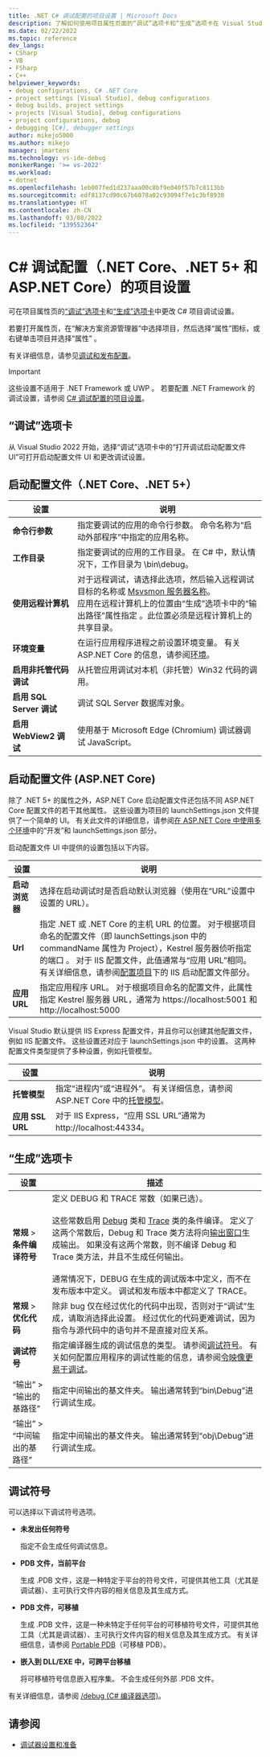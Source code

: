 ```yaml
---
title: .NET C# 调试配置的项目设置 | Microsoft Docs
description: 了解如何使用项目属性页面的“调试”选项卡和“生成”选项卡在 Visual Studio 中更改 C# .NET 5+ 或 .NET Core 调试配置的项目设置。
ms.date: 02/22/2022
ms.topic: reference
dev_langs:
- CSharp
- VB
- FSharp
- C++
helpviewer_keywords:
- debug configurations, C# .NET Core
- project settings [Visual Studio], debug configurations
- debug builds, project settings
- projects [Visual Studio], debug configurations
- project configurations, debug
- debugging [C#], debugger settings
author: mikejo5000
ms.author: mikejo
manager: jmartens
ms.technology: vs-ide-debug
monikerRange: '>= vs-2022'
ms.workload:
- dotnet
ms.openlocfilehash: 1eb007fed1d237aaa00c8bf9e040f57b7c8113bb
ms.sourcegitcommit: edf8137cd90c67b6078a02c93094f7e1c3bf8930
ms.translationtype: HT
ms.contentlocale: zh-CN
ms.lasthandoff: 03/08/2022
ms.locfileid: "139552364"
---
```

# <a name="project-settings-for-c-debug-configurations-net-core-net-5-and-aspnet-core"></a>C# 调试配置（.NET Core、.NET 5+ 和 ASP.NET Core）的项目设置

可在项目属性页的[“调试”选项卡](#debug-tab)和[“生成”选项卡](#build-tab)中更改 C# 项目调试设置。

若要打开属性页，在“解决方案资源管理器”中选择项目，然后选择“属性”图标，或右键单击项目并选择“属性”  。

有关详细信息，请参见[调试和发布配置](how-to-set-debug-and-release-configurations.md)。

>[!IMPORTANT]
>这些设置不适用于 .NET Framework 或 UWP 。 若要配置 .NET Framework 的调试设置，请参阅 [C# 调试配置的项目设置](../debugger/project-settings-for-csharp-debug-configurations.md)。

## <a name="debug-tab"></a>“调试”选项卡

从 Visual Studio 2022 开始，选择“调试”选项卡中的“打开调试启动配置文件 UI”可打开启动配置文件 UI 和更改调试设置。

## <a name="launch-profile-net-core-net-5"></a>启动配置文件（.NET Core、.NET 5+）

|设置|说明|
|-------------------------------------| - |
|**命令行参数** | 指定要调试的应用的命令行参数。 命令名称为“启动外部程序”中指定的应用名称。 |
|**工作目录** | 指定要调试的应用的工作目录。 在 C# 中，默认情况下，工作目录为 \bin\debug。 |
|**使用远程计算机**|对于远程调试，请选择此选项，然后输入远程调试目标的名称或 [Msvsmon 服务器名称](../debugger/remote-debugging.md)。 <br />应用在远程计算机上的位置由“生成”选项卡中的“输出路径”属性指定 。此位置必须是远程计算机上的共享目录。 |
|**环境变量**|在运行应用程序进程之前设置环境变量。 有关 ASP.NET Core 的信息，请参阅[环境](/aspnet/core/fundamentals/environments#environments-1)。|
|**启用非托管代码调试** | 从托管应用调试对本机（非托管）Win32 代码的调用。 |
|**启用 SQL Server 调试** | 调试 SQL Server 数据库对象。 |
|**启用 WebView2 调试**| 使用基于 Microsoft Edge (Chromium) 调试器调试 JavaScript。|

## <a name="launch-profile-aspnet-core"></a>启动配置文件 (ASP.NET Core)

除了 .NET 5+ 的属性之外，ASP.NET Core 启动配置文件还包括不同 ASP.NET Core 配置文件的若干其他属性。 这些设置为项目的 launchSettings.json 文件提供了一个简单的 UI。 有关此文件的详细信息，请参阅[在 ASP.NET Core 中使用多个环境](/aspnet/core/fundamentals/environments)中的“开发”和 launchSettings.json 部分。

启动配置文件 UI 中提供的设置包括以下内容。

|设置|说明|
|-------------------------------------| - |
|**启动浏览器**|选择在启动调试时是否启动默认浏览器（使用在“URL”设置中设置的 URL）。|
|**Url**|指定 .NET 或 .NET Core 的主机 URL 的位置。 对于根据项目命名的配置文件（即 launchSettings.json 中的 commandName 属性为 Project），Kestrel 服务器侦听指定的端口 。 对于 IIS 配置文件，此值通常与“应用 URL”相同。 有关详细信息，请参阅[配置项目](/aspnet/core/host-and-deploy/iis/development-time-iis-support#configure-the-project)下的 IIS 启动配置文件部分。|
|**应用 URL**|指定应用程序 URL。 对于根据项目命名的配置文件，此属性指定 Kestrel 服务器 URL，通常为 https://localhost:5001 和 http://localhost:5000|

Visual Studio 默认提供 IIS Express 配置文件，并且你可以创建其他配置文件，例如 IIS 配置文件。 这些设置还对应于 launchSettings.json 中的设置。 这两种配置文件类型提供了多种设置，例如托管模型。

|设置|说明|
|-------------------------------------| - |
|**托管模型**|指定“进程内”或“进程外”。 有关详细信息，请参阅 ASP.NET Core 中的[托管模型](/aspnet/core/host-and-deploy/aspnet-core-module#hosting-models)。|
|**应用 SSL URL**|对于 IIS Express，“应用 SSL URL”通常为 http://localhost:44334。|

## <a name="build-tab"></a>“生成”选项卡

|设置|描述|
|-------------|-----------------|
|**常规** > **条件编译符号**|定义 DEBUG 和 TRACE 常数（如果已选）。<br /><br /> 这些常数启用 [Debug](/dotnet/api/system.diagnostics.debug) 类和 [Trace](/dotnet/api/system.diagnostics.trace) 类的条件编译。 定义了这两个常数后，Debug 和 Trace 类方法将向[输出窗口](../ide/reference/output-window.md)生成输出。 如果没有这两个常数，则不编译 Debug 和 Trace 类方法，并且不生成任何输出。<br /><br />通常情况下，DEBUG 在生成的调试版本中定义，而不在发布版本中定义。 调试和发布版本中都定义了 TRACE。|
|**常规** > **优化代码**|除非 bug 仅在经过优化的代码中出现，否则对于“调试”生成，请取消选择此设置。 经过优化的代码更难调试，因为指令与源代码中的语句并不是直接对应关系。|
|**调试符号**|指定编译器生成的调试信息的类型。 请参阅[调试符号](#debug-symbols)。 有关如何配置应用程序的调试性能的信息，请参阅[令映像更易于调试](/dotnet/framework/debug-trace-profile/making-an-image-easier-to-debug)。|
|“输出” > “输出的基路径” |指定中间输出的基文件夹。 输出通常转到“bin\Debug”进行调试生成。|
|“输出” > “中间输出的基路径” |指定中间输出的基文件夹。 输出通常转到“obj\Debug”进行调试生成。|

## <a name="debug-symbols"></a>调试符号

可以选择以下调试符号选项。

- **未发出任何符号**

   指定不会生成任何调试信息。

- **PDB 文件，当前平台**

   生成 .PDB 文件，这是一种特定于平台的符号文件，可提供其他工具（尤其是调试器）、主可执行文件内容的相关信息及其生成方式。

- **PDB 文件，可移植**

   生成 .PDB 文件，这是一种未特定于任何平台的可移植符号文件，可提供其他工具（尤其是调试器）、主可执行文件内容的相关信息及其生成方式。 有关详细信息，请参阅 [Portable PDB](https://github.com/dotnet/core/blob/master/Documentation/diagnostics/portable_pdb.md)（可移植 PDB）。

- **嵌入到 DLL/EXE 中，可跨平台移植**

   将可移植符号信息嵌入程序集。 不会生成任何外部 .PDB 文件。

有关详细信息，请参阅 [/debug (C# 编译器选项)](/dotnet/csharp/language-reference/compiler-options/debug-compiler-option)。

## <a name="see-also"></a>请参阅

- [调试器设置和准备](../debugger/debugger-settings-and-preparation.md)